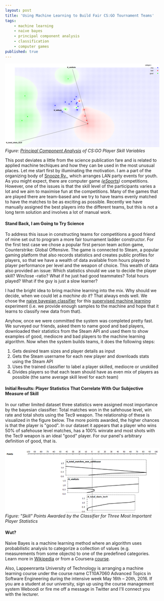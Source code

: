 ```yaml
---
layout: post
title: 'Using Machine Learning to Build Fair CS:GO Tournament Teams'
tags:
    - machine learning
    - naive bayes
    - principal component analysis
    - classification
    - computer games
published: true
---
```


![PCA](/assets/img/2016-04-18-csgo-ladder-1.png)
*Figure: [Principal Component Analysis](http://setosa.io/ev/principal-component-analysis/) of CS:GO Player Skill Variables*

This post deviates a little from the science publication fare and is related to applied machine techiques and how they can be used in the most unusual places. Let me start first by illuminating the motivation. I am a part of the organizing body of [Snooze Ry.](http://www.snooze.fi), which arranges LAN party events for youth. As you might expect, there are computer game *([eSports](https://en.wikipedia.org/wiki/ESports))* competitions. However, one of the issues is that the skill level of the participants varies a lot and we aim to maximise fun at the competitions. Many of the games that are played there are team-based and we try to have teams evenly matched to have the matches to be as exciting as possible. Recently we have manually assigned the best players into the different teams, but this is not a long term solution and involves a lot of manual work.

#### Stand Back, I am Going to Try Science
To address this issue in constructing teams for competitions a good friend of mine set out to program a more fair tournament ladder constructor. For the first test case we chose a popular first person team action game, Counterstrike: Global Offensive. The game is connected to Steam, a popular gaming platform that also records statistics and creates public profiles for players, so that we have a wealth of data available from hours played to player performance per level and the weapon of choice. This wealth of data also provided an issue: Which statistics should we use to decide the player skill? Win/lose -ratio? What if he just had good teammates? Total hours played? What if the guy is just a slow learner?

I had the bright idea to bring machine learning into the mix. Why should we decide, when we could let a *machine do it*? That always ends well. We chose the [naive bayesian classifier](https://en.wikipedia.org/wiki/Naive_Bayes_classifier) for this [supervised machine learning](https://en.wikipedia.org/wiki/Supervised_learning) experiment (i.e. we provide enough samples to the machine and hope that it learns to classify new data from that).

Anyhow, once we were committed the system was completed pretty fast. We surveyed our friends, asked them to name good and bad players, downloaded their statistics from the Steam API and used them to show examples of good, mediocre and bad players to the machine learning algorithm. Now when the system builds teams, it does the following steps:

1. Gets desired team sizes and player details as input
2. Gets the Steam username for each new player and downloads stats using the Steam API
3. Uses the trained classifier to label a player skilled, mediocre or unskilled
4. Divides players so that each team should have as even mix of players as possible (the same average skill level for each team)

#### Initial Results: Player Statistics That Correlate With Our Subjective Measure of Skill
In our rather limited dataset three statistics were assigned most importance by the bayesian classifier: Total matches won in the safehouse level, win rate and total shots using the Tec9 weapon. The relationship of these is visualized in the figure below. The more points awarded, the higher chances is that the player is "good". In our dataset it appears that a player who wins 50% of safehouse level matches, has a 100% winrate and most shots with the Tec9 weapon is an ideal "good" player. For our panel's arbitrary definition of good, that is.

![Bayesian Classifier Stats](/assets/img/2016-04-18-csgo-ladder-machinelearning-2.jpg)
*Figure: "Skill" Points Awarded by the Classifier for Three Most Important Player Statistics*

#### Wut?
Naive Bayes is a machine learning method where an algorithm uses probabilistic analysis to categorize a collection of values (e.g. measurements from some objects) to one of the predefined categories. Learn more in [Wikipedia](https://en.wikipedia.org/wiki/Naive_Bayes_classifier) or from a Coursera [course](https://class.coursera.org/machlearning-001/lecture).

Also, Lappeenranta University of Technology is arranging a machine learning course under the course name CT10A7060 Advanced Topics in Software Engineering during the intensive week May 16th – 20th, 2016. If you are a student at our university, sign up using the course management system Weboodi or fire me off a message in Twitter and I'll connect you with the lecturer.